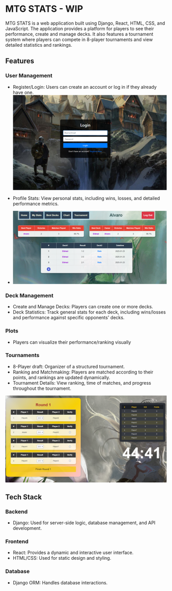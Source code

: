 # MTG STATS - WIP
MTG STATS is a web application built using Django, React, HTML, CSS, and JavaScript. The application provides
a platform for players to see their performance, create and manage decks. It also features a tournament system 
where players can compete in 8-player tournaments and view detailed statistics and rankings.

## Features
### User Management
- Register/Login: Users can create an account or log in if they already have one.
![Login Page](./djangoProject/imgs_readme/login.png)


- Profile Stats: View personal stats, including wins, losses, and detailed performance metrics.
- ![Main Table](./djangoProject/imgs_readme/main_table.png)
### Deck Management
- Create and Manage Decks: Players can create one or more decks.
- Deck Statistics: Track general stats for each deck, including wins/losses and performance against specific opponents' decks.
### Plots
- Players can visualize their performance/ranking visually

### Tournaments
- 8-Player draft: Organizer of a structured tournament.
- Ranking and Matchmaking: Players are matched according to their points, and rankings are updated dynamically.
- Tournament Details: View ranking, time of matches, and progress throughout the tournament.

![Tournament Overview](./djangoProject/imgs_readme/tournament.png)

## Tech Stack
### Backend
- Django: Used for server-side logic, database management, and API development.
### Frontend
- React: Provides a dynamic and interactive user interface.
- HTML/CSS: Used for static design and styling.
### Database
- Django ORM: Handles database interactions.
